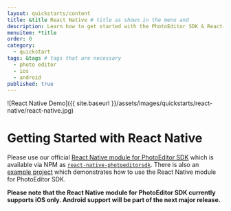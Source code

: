 ```yaml
---
layout: quickstarts/content
title: &title React Native # title as shown in the menu and
description: Learn how to get started with the PhotoEditor SDK & React-Native and how to swiftly integrate the SDK into a React-Native application with this Quick Start.
menuitem: *title
order: 0
category:
  - quickstart
tags: &tags # tags that are necessary
  - photo editor
  - ios
  - android
published: true
---
```


![React Native Demo]({{ site.baseurl }}/assets/images/quickstarts/react-native/react-native.jpg)

# Getting Started with React Native

Please use our official [React Native module for PhotoEditor SDK](https://github.com/imgly/pesdk-react-native) which is available via NPM as [`react-native-photoeditorsdk`](https://www.npmjs.com/package/react-native-photoeditorsdk). There is also an [example project](https://github.com/imgly/pesdk-react-native-demo) which demonstrates how to use the React Native module for PhotoEditor SDK.

**Please note that the React Native module for PhotoEditor SDK currently supports iOS only. Android support will be part of the next major release.**
